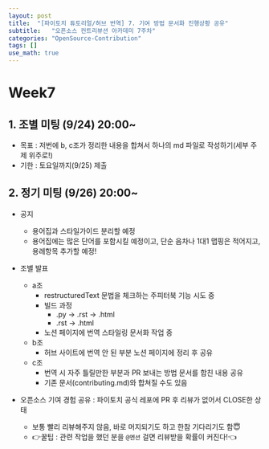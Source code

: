 ```yaml
---
layout: post
title:  "[파이토치 튜토리얼/허브 번역] 7. 기여 방법 문서화 진행상황 공유"
subtitle:   "오픈소스 컨트리뷰션 아카데미 7주차"
categories: "OpenSource-Contribution"
tags: []
use_math: true
---
```


# Week7

## 1. 조별 미팅 (9/24) 20:00~

* 목표 : 저번에 b, c조가 정리한 내용을 합쳐서 하나의 md 파일로 작성하기(세부 주제 위주로!)
* 기한 : 토요일까지(9/25) 제출

## 2. 정기 미팅 (9/26) 20:00~

* 공지
  * 용어집과 스타일가이드 분리할 예정
  * 용어집에는 많은 단어를 포함시킬 예정이고, 단순 음차나 1대1 맵핑은 적어지고, 용례항목 추가할 예정!

* 조별 발표
  * a조
    * restructuredText 문법을 체크하는 주피터북 기능 시도 중
    * 빌드 과정
      * .py -> .rst -> .html
      * .rst -> .html
    * 노션 페이지에 번역 스타일링 문서화 작업 중
  * b조
    * 허브 사이트에 번역 안 된 부분 노션 페이지에 정리 후 공유
  * c조
    * 번역 시 자주 틀릴만한 부분과 PR 보내는 방법 문서를 합친 내용 공유
    * 기존 문서(contributing.md)와 합쳐질 수도 있음

* 오픈소스 기여 경험 공유 : 파이토치 공식 레포에 PR 후 리뷰가 없어서 CLOSE한 상태
  * 보통 빨리 리뷰해주지 않음, 바로 머지되기도 하고 한참 기다리기도 함😇
  * 👉꿀팁 : 관련 작업을 했던 분을 `@멘션` 걸면 리뷰받을 확률이 커진다!👈

